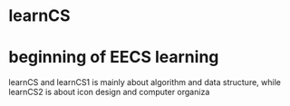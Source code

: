 # learnCS

# beginning of EECS learning

learnCS and learnCS1 is mainly about algorithm and data structure, while learnCS2 is about icon design and computer organiza
